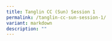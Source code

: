 ```yaml
---
title: Tanglin CC (Sun) Session 1
permalink: /tanglin-cc-sun-session-1/
variant: markdown
description: ""
---
```

